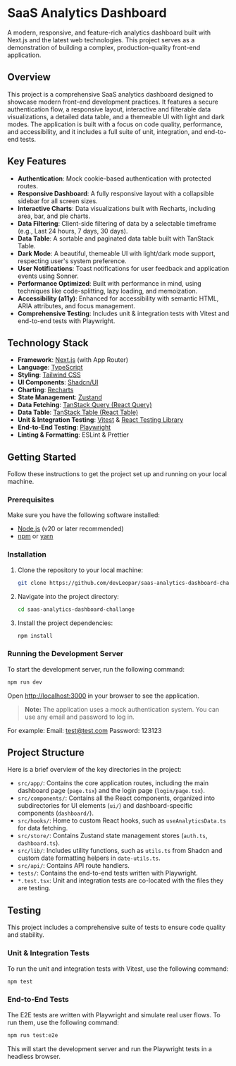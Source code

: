# SaaS Analytics Dashboard

A modern, responsive, and feature-rich analytics dashboard built with Next.js and the latest web technologies. This project serves as a demonstration of building a complex, production-quality front-end application.

## Overview

This project is a comprehensive SaaS analytics dashboard designed to showcase modern front-end development practices. It features a secure authentication flow, a responsive layout, interactive and filterable data visualizations, a detailed data table, and a themeable UI with light and dark modes. The application is built with a focus on code quality, performance, and accessibility, and it includes a full suite of unit, integration, and end-to-end tests.

## Key Features

- **Authentication**: Mock cookie-based authentication with protected routes.
- **Responsive Dashboard**: A fully responsive layout with a collapsible sidebar for all screen sizes.
- **Interactive Charts**: Data visualizations built with Recharts, including area, bar, and pie charts.
- **Data Filtering**: Client-side filtering of data by a selectable timeframe (e.g., Last 24 hours, 7 days, 30 days).
- **Data Table**: A sortable and paginated data table built with TanStack Table.
- **Dark Mode**: A beautiful, themeable UI with light/dark mode support, respecting user's system preference.
- **User Notifications**: Toast notifications for user feedback and application events using Sonner.
- **Performance Optimized**: Built with performance in mind, using techniques like code-splitting, lazy loading, and memoization.
- **Accessibility (a11y)**: Enhanced for accessibility with semantic HTML, ARIA attributes, and focus management.
- **Comprehensive Testing**: Includes unit & integration tests with Vitest and end-to-end tests with Playwright.

## Technology Stack

- **Framework**: [Next.js](https://nextjs.org/) (with App Router)
- **Language**: [TypeScript](https://www.typescriptlang.org/)
- **Styling**: [Tailwind CSS](https://tailwindcss.com/)
- **UI Components**: [Shadcn/UI](https://ui.shadcn.com/)
- **Charting**: [Recharts](https://recharts.org/)
- **State Management**: [Zustand](https://zustand-demo.pmnd.rs/)
- **Data Fetching**: [TanStack Query (React Query)](https://tanstack.com/query/latest)
- **Data Table**: [TanStack Table (React Table)](https://tanstack.com/table/v8)
- **Unit & Integration Testing**: [Vitest](https://vitest.dev/) & [React Testing Library](https://testing-library.com/docs/react-testing-library/intro/)
- **End-to-End Testing**: [Playwright](https://playwright.dev/)
- **Linting & Formatting**: ESLint & Prettier

## Getting Started

Follow these instructions to get the project set up and running on your local machine.

### Prerequisites

Make sure you have the following software installed:

- [Node.js](https://nodejs.org/en) (v20 or later recommended)
- [npm](https://www.npmjs.com/) or [yarn](https://yarnpkg.com/)

### Installation

1.  Clone the repository to your local machine:
    ```bash
    git clone https://github.com/devLeopar/saas-analytics-dashboard-challange.git
    ```
2.  Navigate into the project directory:
    ```bash
    cd saas-analytics-dashboard-challange
    ```
3.  Install the project dependencies:
    ```bash
    npm install
    ```

### Running the Development Server

To start the development server, run the following command:

```bash
npm run dev
```

Open [http://localhost:3000](http://localhost:3000) in your browser to see the application.

> **Note:** The application uses a mock authentication system. You can use any email and password to log in.

For example:
Email: test@test.com
Password: 123123

## Project Structure

Here is a brief overview of the key directories in the project:

- `src/app/`: Contains the core application routes, including the main dashboard page (`page.tsx`) and the login page (`login/page.tsx`).
- `src/components/`: Contains all the React components, organized into subdirectories for UI elements (`ui/`) and dashboard-specific components (`dashboard/`).
- `src/hooks/`: Home to custom React hooks, such as `useAnalyticsData.ts` for data fetching.
- `src/store/`: Contains Zustand state management stores (`auth.ts`, `dashboard.ts`).
- `src/lib/`: Includes utility functions, such as `utils.ts` from Shadcn and custom date formatting helpers in `date-utils.ts`.
- `src/api/`: Contains API route handlers.
- `tests/`: Contains the end-to-end tests written with Playwright.
- `*.test.tsx`: Unit and integration tests are co-located with the files they are testing.

## Testing

This project includes a comprehensive suite of tests to ensure code quality and stability.

### Unit & Integration Tests

To run the unit and integration tests with Vitest, use the following command:

```bash
npm test
```

### End-to-End Tests

The E2E tests are written with Playwright and simulate real user flows. To run them, use the following command:

```bash
npm run test:e2e
```

This will start the development server and run the Playwright tests in a headless browser.
